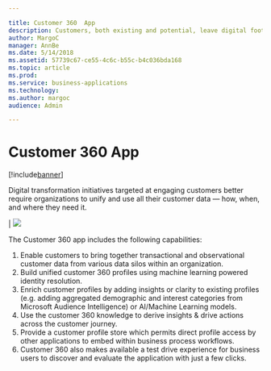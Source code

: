 ```yaml
---

title: Customer 360  App
description: Customers, both existing and potential, leave digital footprints.
author: MargoC
manager: AnnBe
ms.date: 5/14/2018
ms.assetid: 57739c67-ce55-4c6c-b55c-b4c036bda168
ms.topic: article
ms.prod: 
ms.service: business-applications
ms.technology: 
ms.author: margoc
audience: Admin

---
```

#  Customer 360 App


[!include[banner](../../../includes/banner.md)]

Digital transformation initiatives targeted at engaging customers better require organizations to unify and use all their customer data — how, when, and where they need it. 

| ![](media/customer-360-app-1.png "")
<!-- picture -->


The Customer 360 app includes the following capabilities:
1.	Enable customers to bring together transactional and observational customer data from various data silos within an organization.
2.	Build unified customer 360 profiles using machine learning powered identity resolution.
3.	Enrich customer profiles by adding insights or clarity to existing profiles (e.g. adding aggregated demographic and interest categories from Microsoft Audience Intelligence) or AI/Machine Learning models. 
4.	Use the customer 360 knowledge to derive insights & drive actions across the customer journey.
5.	Provide a customer profile store which permits direct profile access by other applications to embed within business process workflows.
6.	Customer 360 also makes available a test drive experience for business users to discover and evaluate the application with just a few clicks.


